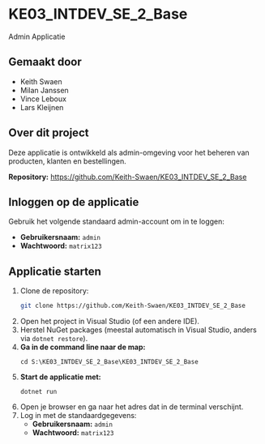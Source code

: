 # KE03_INTDEV_SE_2_Base

Admin Applicatie

## Gemaakt door
- Keith Swaen
- Milan Janssen
- Vince Leboux
- Lars Kleijnen



## Over dit project
Deze applicatie is ontwikkeld als admin-omgeving voor het beheren van producten, klanten en bestellingen. 

**Repository:**
https://github.com/Keith-Swaen/KE03_INTDEV_SE_2_Base



## Inloggen op de applicatie
Gebruik het volgende standaard admin-account om in te loggen:

- **Gebruikersnaam:** `admin`
- **Wachtwoord:** `matrix123`



## Applicatie starten
1. Clone de repository:
   ```sh
   git clone https://github.com/Keith-Swaen/KE03_INTDEV_SE_2_Base
   ```
2. Open het project in Visual Studio (of een andere IDE).
3. Herstel NuGet packages (meestal automatisch in Visual Studio, anders via `dotnet restore`).
5. **Ga in de command line naar de map:**
   ```
   cd S:\KE03_INTDEV_SE_2_Base\KE03_INTDEV_SE_2_Base
   ```
6. **Start de applicatie met:**
   ```
   dotnet run
   ```
7. Open je browser en ga naar het adres dat in de terminal verschijnt.
8. Log in met de standaardgegevens:
   - **Gebruikersnaam:** `admin`
   - **Wachtwoord:** `matrix123`
